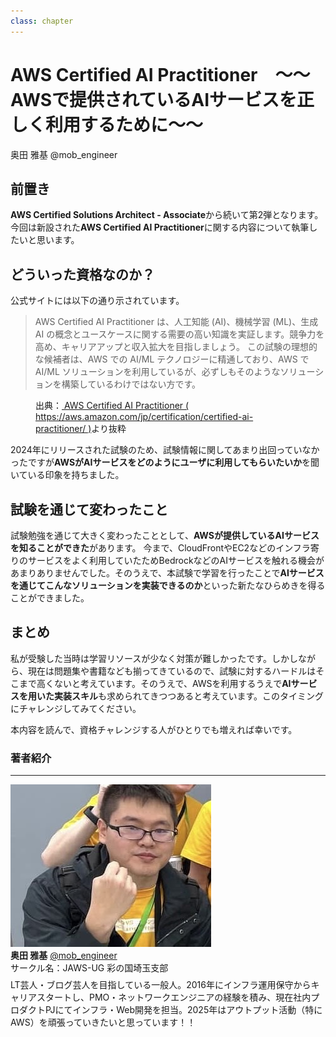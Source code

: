 ```yaml
---
class: chapter
---
```


# AWS Certified AI Practitioner　～～AWSで提供されているAIサービスを正しく利用するために～～

<div class="flush-right">
奥田 雅基 @mob_engineer
</div>

## 前置き

**AWS Certified Solutions Architect - Associate**から続いて第2弾となります。
今回は新設された**AWS Certified AI Practitioner**に関する内容について執筆したいと思います。

## どういった資格なのか？

公式サイトには以下の通り示されています。

>AWS Certified AI Practitioner は、人工知能 (AI)、機械学習 (ML)、生成 AI の概念とユースケースに関する需要の高い知識を実証します。競争力を高め、キャリアアップと収入拡大を目指しましょう。
>この試験の理想的な候補者は、AWS での AI/ML テクノロジーに精通しており、AWS で AI/ML ソリューションを利用しているが、必ずしもそのようなソリューションを構築しているわけではない方です。

<figure><figcaption>出典：<a href="https://aws.amazon.com/jp/certification/certified-ai-practitioner/"> AWS Certified AI Practitioner ( https://aws.amazon.com/jp/certification/certified-ai-practitioner/ )</a>より抜粋</figcaption></figure>

2024年にリリースされた試験のため、試験情報に関してあまり出回っていなかったですが**AWSがAIサービスをどのようにユーザに利用してもらいたいか**を聞いている印象を持ちました。

## 試験を通じて変わったこと

試験勉強を通じて大きく変わったこととして、**AWSが提供しているAIサービスを知ることができた**があります。
今まで、CloudFrontやEC2などのインフラ寄りのサービスをよく利用していたためBedrockなどのAIサービスを触れる機会があまりありませんでした。そのうえで、本試験で学習を行ったことで**AIサービスを通じてこんなソリューションを実装できるのか**といった新たなひらめきを得ることができました。

## まとめ

私が受験した当時は学習リソースが少なく対策が難しかったです。しかしながら、現在は問題集や書籍なども揃ってきているので、試験に対するハードルはそこまで高くないと考えています。そのうえで、AWSを利用するうえで**AIサービスを用いた実装スキル**も求められてきつつあると考えています。このタイミングにチャレンジしてみてください。

本内容を読んで、資格チャレンジする人がひとりでも増えれば幸いです。

### 著者紹介

---

<div class="author-profile">
    <img src="images/mobengineer.png">
    <div>
        <div>
            <b>奥田 雅基</b>
            <a href="https://x.com/mob_engineer">@mob_engineer</a>
        </div>
        <div>
            サークル名：JAWS-UG 彩の国埼玉支部
        </div>
    </div>
</div>
<p style="margin-top: 0.5em; margin-bottom: 2em;">
LT芸人・ブログ芸人を目指している一般人。2016年にインフラ運用保守からキャリアスタートし、PMO・ネットワークエンジニアの経験を積み、現在社内プロダクトPJにてインフラ・Web開発を担当。2025年はアウトプット活動（特にAWS）を頑張っていきたいと思っています！！
</p>